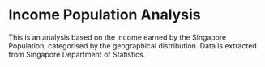 # Income Population Analysis

This is an analysis based on the income earned by the Singapore Population, categorised by the geographical distribution. 
Data is extracted from Singapore Department of Statistics.
